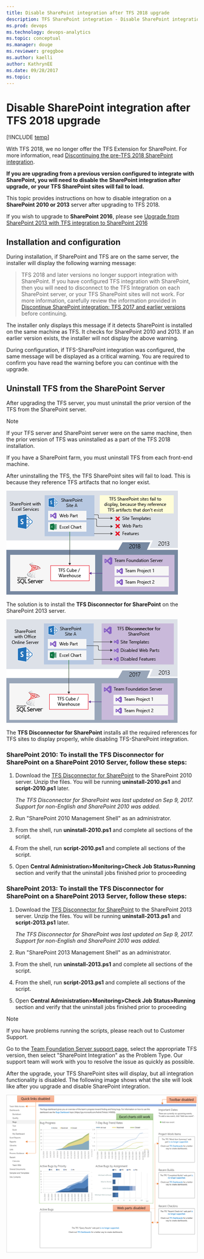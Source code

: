 ```yaml
---
title: Disable SharePoint integration after TFS 2018 upgrade
description: TFS SharePoint integration - Disable SharePoint integration after TFS 2018 upgrade
ms.prod: devops
ms.technology: devops-analytics
ms.topic: conceptual
ms.manager: douge
ms.reviewer: greggboe
ms.author: kaelli
author: KathrynEE
ms.date: 09/28/2017
ms.topic: 
---
```


# Disable SharePoint integration after TFS 2018 upgrade

[!INCLUDE [temp](../_shared/about-sharepoint-deprecation.md)]

With TFS 2018, we  no longer offer the TFS Extension for SharePoint. For more information, read [Discontinuing the pre-TFS 2018 SharePoint integration](./discontinue-pre-tfs-2017-sharepoint-integration.md).

**If you are upgrading from a previous version configured to integrate with SharePoint, you will need to disable the SharePoint integration after upgrade, or your TFS SharePoint sites will fail to load.**

This topic provides instructions on how to disable integration on a **SharePoint 2010 or 2013** server after upgrading to TFS 2018. 

If you wish to upgrade to **SharePoint 2016**, please see [Upgrade from SharePoint 2013 with TFS integration to SharePoint 2016](./upgrade-from-sharepoint2013-to-sharepoint-2106.md)



## Installation and configuration
During installation, if SharePoint and TFS are on the same server, the installer will display the following warning message:

> TFS 2018 and later versions no longer support integration with SharePoint. If you have configured TFS integration with SharePoint, then you will need to disconnect to the TFS Integration on each SharePoint server, or your TFS SharePoint sites will not work. For more information, carefully review the information provided in [Discontinue SharePoint integration: TFS 2017 and earlier versions](discontinue-pre-tfs-2017-sharepoint-integration.md) before continuing.

The installer only displays this message if it detects SharePoint is installed on the same machine as TFS. It checks for SharePoint 2010 and 2013. If an earlier version exists, the installer will not display the above warning. 

During configuration, if TFS-SharePoint integration was configured, the same message will be displayed as a critical warning. You are required to confirm you have read the warning before you can continue with the upgrade.

## Uninstall TFS from the SharePoint Server
After upgrading the TFS server, you must uninstall the prior version of the TFS from the SharePoint server.

> [!NOTE]   
> If your TFS server and SharePoint server were on the same machine, then the prior version of TFS was uninstalled as a part of the TFS 2018 installation.
>  
> If you have a SharePoint farm, you must uninstall TFS from each front-end machine. 

After uninstalling the TFS, the TFS SharePoint sites will fail to load. This is because they reference TFS artifacts that no longer exist. 

![TFS 2018 Upgrade - Disable SharePoint Integration - Uninstall TFS errors](./_img/tfs-2018-upgrade-uninstall-tfs-errors.png)

The solution is to install the **TFS Disconnector for SharePoint** on the SharePoint 2013 server. 

![TFS 2018 Upgrade - Disable SharePoint Integration - Install TFS Disconnector for SharePoint](./_img/tfs-2018-upgrade-install-tfs-disconnector.png)

The **TFS Disconnector for SharePoint** installs all the required references for TFS sites to display properly, while disabling TFS-SharePoint integration. 

### **SharePoint 2010**: To install the TFS Disconnector for SharePoint on a SharePoint 2010 Server, follow these steps:

1. Download the [TFS Disconnector for SharePoint](https://go.microsoft.com/fwlink/?linkid=854633) to the SharePoint 2010 server. Unzip the files. You will be running **uninstall-2010.ps1** and **script-2010.ps1** later.  

   *The TFS Disconnector for SharePoint was last updated on Sep 9, 2017. Support for non-English and SharePoint 2010 was added.*

1. Run "SharePoint 2010 Management Shell" as an administrator. 
1. From the shell, run **uninstall-2010.ps1** and complete all sections of the script. 
1. From the shell, run **script-2010.ps1** and complete all sections of the script.
1. Open **Central Administration>Monitoring>Check Job Status>Running** section and verify that the uninstall jobs finished prior to proceeding

### **SharePoint 2013**: To install the TFS Disconnector for SharePoint on a SharePoint 2013 Server, follow these steps:

1. Download the [TFS Disconnector for SharePoint](https://go.microsoft.com/fwlink/?linkid=854633) to the SharePoint 2013 server. Unzip the files. You will be running **uninstall-2013.ps1** and **script-2013.ps1** later.  

   *The TFS Disconnector for SharePoint was last updated on Sep 9, 2017. Support for non-English and SharePoint 2010 was added.*

1. Run "SharePoint 2013 Management Shell" as an administrator. 
1. From the shell, run **uninstall-2013.ps1** and complete all sections of the script. 
1. From the shell, run **script-2013.ps1** and complete all sections of the script.
1. Open **Central Administration>Monitoring>Check Job Status>Running** section and verify that the uninstall jobs finished prior to proceeding

> [!NOTE] 
> If you have problems running the scripts, please reach out to Customer Support. 
>
> Go to the [Team Foundation Server support page](https://support.microsoft.com/getsupport?oaspworkflow=start_1.0.0.0&wf=0&wfName=productselection&gprid=10453&ccsid=636125714937824749), select the appropriate TFS version, then select "SharePoint Integration" as the Problem Type. Our support team will work with you to resolve the issue as quickly as possible. 

After the upgrade, your TFS SharePoint sites will display, but all integration functionality is disabled. The following image shows what the site will look like after you upgrade and disable SharePoint integration.

![TFS 2018 Upgrade - Disable SharePoint Integration - Install TFS Disconnector for SharePoint](./_img/tfs-2018-upgrade-after-upgrade-site-example.png)
